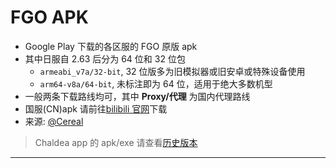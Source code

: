 # FGO APK

- Google Play 下载的各区服的 FGO 原版 apk
- 其中日服自 2.63 后分为 64 位和 32 位包
  - `armeabi_v7a/32-bit`, 32 位版多为旧模拟器或旧安卓或特殊设备使用
  - `arm64-v8a/64-bit`, 未标注即为 64 位，适用于绝大多数机型
- 一般两条下载路线均可，其中 **Proxy/代理** 为国内代理路线
- 国服(CN)apk 请前往[bilibili 官网](https://game.bilibili.com/fgo/)下载
- 来源: [@Cereal](https://fgo.square.ovh)

> Chaldea app 的 apk/exe 请查看[历史版本](./releases.md)

<hr/>
<ApkRelease language="zh" />
